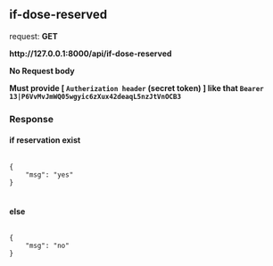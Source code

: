 ## if-dose-reserved

request: <strong> GET </strong>



<strong>
   http://127.0.0.1:8000/api/if-dose-reserved
</strong>


<strong> No Request body </strong>


<strong> Must provide [ <code>Autherization header</code> (secret token) ] like that <code>Bearer 13|P6VvMvJmWQ05wgyic6zXux42deaqL5nzJtVnOCB3</code> </strong>

### Response 
#### if reservation exist
<pre>
<code>
{
    "msg": "yes"
}
</code>
</pre>

#### else
<pre>
<code>
{
    "msg": "no"
}
</code>
</pre>
